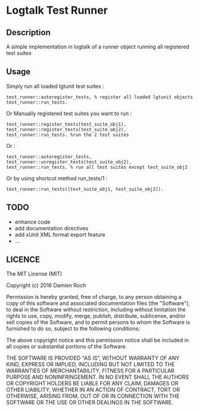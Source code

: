 # Logtalk Test Runner


## Description

A simple implementation in logtalk of a runner object running all registered test suites


## Usage

Simply run all loaded lgtunit test suites :

    test_runner::autoregister_tests, % register all loaded lgtunit objects
    test_runner::run_tests.

Or Manually registered test suites you want to run :

    test_runner::register_tests(test_suite_obj1),
    test_runner::register_tests(test_suite_obj2),
    test_runner::run_tests. %run the 2 test suites

 Or :

    test_runner::autoregister_tests,
    test_runner::unregister_tests(test_suite_obj2),
    test_runner::run_tests. % run all test suites except test_suite_obj2

 Or by using shortcut method run_tests/1 :

    test_runner::run_tests([test_suite_obj1, test_suite_obj2]).


## TODO

- enhance code
- add documentation directives
- add xUnit XML format export feature
- ...


## LICENCE

The MIT License (MIT)

Copyright (c) 2016 Damien Roch

Permission is hereby granted, free of charge, to any person obtaining a copy
of this software and associated documentation files (the "Software"), to deal
in the Software without restriction, including without limitation the rights
to use, copy, modify, merge, publish, distribute, sublicense, and/or sell
copies of the Software, and to permit persons to whom the Software is
furnished to do so, subject to the following conditions:

The above copyright notice and this permission notice shall be included in all
copies or substantial portions of the Software.

THE SOFTWARE IS PROVIDED "AS IS", WITHOUT WARRANTY OF ANY KIND, EXPRESS OR
IMPLIED, INCLUDING BUT NOT LIMITED TO THE WARRANTIES OF MERCHANTABILITY,
FITNESS FOR A PARTICULAR PURPOSE AND NONINFRINGEMENT. IN NO EVENT SHALL THE
AUTHORS OR COPYRIGHT HOLDERS BE LIABLE FOR ANY CLAIM, DAMAGES OR OTHER
LIABILITY, WHETHER IN AN ACTION OF CONTRACT, TORT OR OTHERWISE, ARISING FROM,
OUT OF OR IN CONNECTION WITH THE SOFTWARE OR THE USE OR OTHER DEALINGS IN THE
SOFTWARE.
